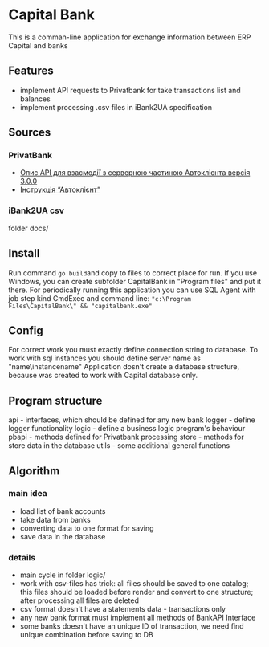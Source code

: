 # Capital Bank

This is a comman-line application for exchange information between ERP Capital and banks
## Features
* implement API requests to Privatbank for take transactions list and balances
* implement processing .csv files in iBank2UA specification

## Sources
### PrivatBank
* [Опис API для взаємодії з серверною частиною Автоклієнта версія 3.0.0](https://docs.google.com/document/d/e/2PACX-1vTtKvGa3P4E-lDqLg3bHRF6Wi9S7GIjSMFEFxII5qQZBGxuTXs25hQNiUU1hMZQhOyx6BNvIZ1bVKSr/pub)
* [Інструкція “Автоклієнт”](https://docs.google.com/document/d/e/2PACX-1vS8rx2WKg69o6JvG5L4AhSXcU6vxXcJph6WK84qJcAYDBvsNYEob57jDMQhbosjc9gRS5bOTqTXf0vb/pub#h.nqpje6ikfhcq)
### iBank2UA csv
folder docs/

## Install
Run command `go build`and copy to files to correct place for run. If you use Windows, you can create subfolder CapitalBank in "Program files" and put it there. For periodically running this application you can use SQL Agent with job step kind CmdExec and command line: `"c:\Program Files\CapitalBank\" && "capitalbank.exe"`

## Config
For correct work you must exactly define connection string to database. To work with sql instances you should define server name as "name\\instancename"
Application dosn't create a database structure, because was created to work with Capital database only.

## Program structure
api - interfaces, which should be defined for any new bank
logger - define logger functionality
logic - define a business logic program's behaviour
pbapi - methods defined for Privatbank processing
store - methods for store data in the database
utils - some additional general functions

## Algorithm

### main idea
* load list of bank accounts 
* take data from banks
* converting data to one format for saving
* save data in the database

### details
* main  cycle in folder logic/
* work with csv-files has trick: all files should be saved to one catalog; this files should be loaded before render and convert to one structure; after processing all files are deleted
* csv format doesn't have a statements data - transactions only
* any new bank format must implement all methods of BankAPI Interface 
* some banks doesn't have an unique ID of transaction, we need find unique combination before saving to DB

